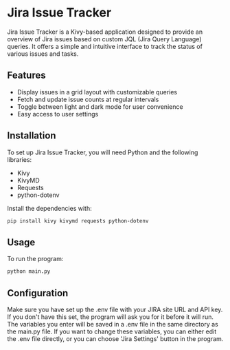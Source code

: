 # Jira Issue Tracker

Jira Issue Tracker is a Kivy-based application designed to provide an overview of Jira issues based on custom JQL (Jira Query
Language) queries. It offers a simple and intuitive interface to track the status of various issues and tasks.

## Features

- Display issues in a grid layout with customizable queries
- Fetch and update issue counts at regular intervals
- Toggle between light and dark mode for user convenience
- Easy access to user settings

## Installation

To set up Jira Issue Tracker, you will need Python and the following libraries:

- Kivy
- KivyMD
- Requests
- python-dotenv

Install the dependencies with:

```bash
pip install kivy kivymd requests python-dotenv
```

## Usage

To run the program:

```bash
python main.py
```


## Configuration

Make sure you have set up the .env file with your JIRA site URL and API key.
If you don't have this set, the program will ask you for it before it will run.
The variables you enter will be saved in a .env file in the same directory as the main.py file.
If you want to change these variables, you can either edit the .env file directly, or you can choose
'Jira Settings' button in the program.
